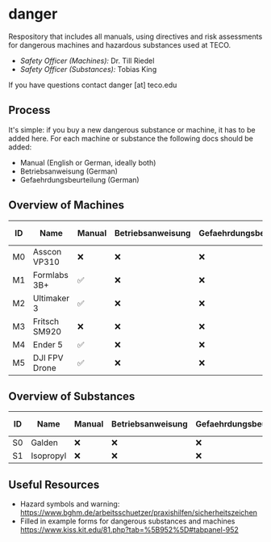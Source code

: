 # danger
Respository that includes all manuals, using directives and risk assessments for dangerous machines and hazardous substances used at TECO.

- *Safety Officer (Machines):* Dr. Till Riedel
- *Safety Officer (Substances):* Tobias King

If you have questions contact danger [at] teco.edu

## Process
It's simple: if you buy a new dangerous substance or machine, it has to be added here. For each machine or substance the following docs should be added:
- Manual (English or German, ideally both)
- Betriebsanweisung (German)
- Gefaehrdungsbeurteilung (German)

## Overview of Machines
| ID            | Name                        | Manual        | Betriebsanweisung | Gefaehrdungsbeurteilung | Last Checked |
| ------------- | --------------------------- | ------------- | ----------------- | ----------------------- | ------------ |              
| M0            |  Asscon VP310               | ❌            |  ❌                | ❌                      | Never        |
| M1            |  Formlabs 3B+               | ✅            |  ❌                | ❌                      | Never        | 
| M2            |  Ultimaker 3                | ✅            |  ❌                | ❌                      | Never        | 
| M3            |  Fritsch SM920              | ❌            |  ❌                | ❌                      | Never        | 
| M4            |  Ender 5                    | ✅            |  ❌                | ❌                      | Never        |
| M5            |  DJI FPV Drone              | ✅            |  ❌                | ❌                      | Never        |

## Overview of Substances
| ID            | Name                        | Manual        | Betriebsanweisung | Gefaehrdungsbeurteilung | Database Entry | Last Checked |
| ------------- | --------------------------- | ------------- | ----------------- | ----------------------- | -------------- | ------------ |              
| S0            |  Galden                     | ❌            |  ❌                | ❌                      | ❌             | Never        |
| S1            |  Isopropyl                  | ❌            |  ❌                | ❌                      | ❌             | Never        | 

## Useful Resources
- Hazard symbols and warning: https://www.bghm.de/arbeitsschuetzer/praxishilfen/sicherheitszeichen
- Filled in example forms for dangerous substances and machines https://www.kiss.kit.edu/81.php?tab=%5B952%5D#tabpanel-952
